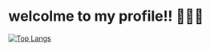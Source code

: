 # welcolme to my profile!! 👋👋👋
[![Top Langs](https://github-readme-stats.vercel.app/api/top-langs/?username=avaalef)](https://github.com/avaalef/github-readme-stats)
